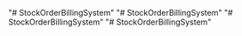 "# StockOrderBillingSystem" 
"# StockOrderBillingSystem" 
"# StockOrderBillingSystem" 
"# StockOrderBillingSystem" 
